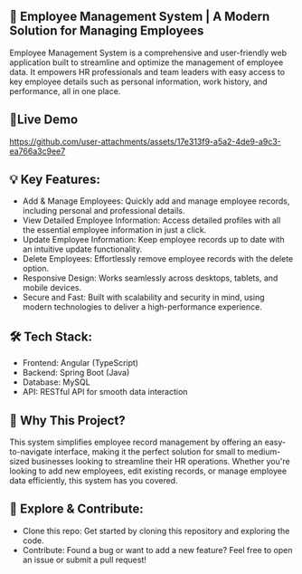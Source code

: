 ## 🚀 Employee Management System | A Modern Solution for Managing Employees 
Employee Management System is a comprehensive and user-friendly web application built to streamline and optimize the management of employee data. It empowers HR professionals and team leaders with easy access to key employee details such as personal information, work history, and performance, all in one place.
## 🔗Live Demo
https://github.com/user-attachments/assets/17e313f9-a5a2-4de9-a9c3-ea766a3c9ee7
## 💡 Key Features:
- Add & Manage Employees: Quickly add and manage employee records, including personal and professional details.
- View Detailed Employee Information: Access detailed profiles with all the essential employee information in just a click.
- Update Employee Information: Keep employee records up to date with an intuitive update functionality.
- Delete Employees: Effortlessly remove employee records with the delete option.
- Responsive Design: Works seamlessly across desktops, tablets, and mobile devices.
- Secure and Fast: Built with scalability and security in mind, using modern technologies to deliver a high-performance experience.
## 🛠️ Tech Stack:
- Frontend: Angular (TypeScript)
- Backend: Spring Boot (Java)
- Database: MySQL
- API: RESTful API for smooth data interaction
## 🌟 Why This Project?
This system simplifies employee record management by offering an easy-to-navigate interface, making it the perfect solution for small to medium-sized businesses looking to streamline their HR operations. Whether you're looking to add new employees, edit existing records, or manage employee data efficiently, this system has you covered.

## 🔗 Explore & Contribute:
- Clone this repo: Get started by cloning this repository and exploring the code.
- Contribute: Found a bug or want to add a new feature? Feel free to open an issue or submit a pull request!
